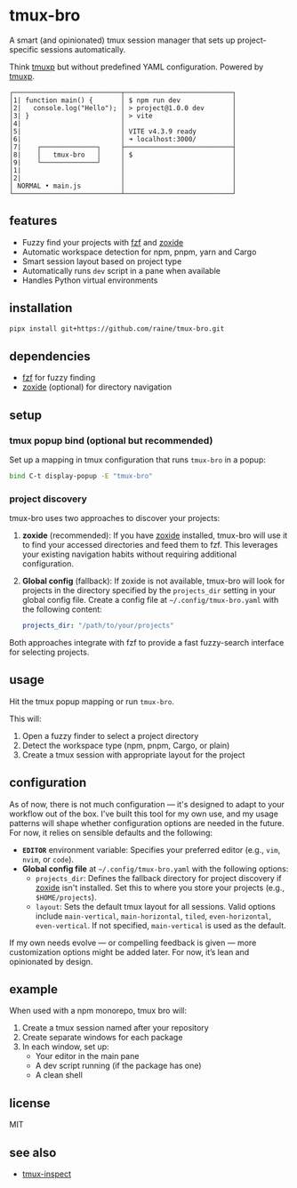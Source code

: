# tmux-bro

A smart (and opinionated) tmux session manager that sets up project-specific sessions automatically.

Think [tmuxp](https://tmuxp.git-pull.com/) but without predefined YAML configuration. Powered by [tmuxp](https://tmuxp.git-pull.com/).

```
┌───────────────────────────┬───────────────────────────┐
│1| function main() {       │ $ npm run dev             │
│2|   console.log("Hello"); │ > project@1.0.0 dev       │
│3| }                       │ > vite                    │
│4|                         │                           │
│5|                         │ VITE v4.3.9 ready         │
│6|                         │ ➜ localhost:3000/         │
│7|    ┌──────────────┐     ├───────────────────────────┤
│8|    │   tmux-bro   │     │ $                         │
│9|    └──────────────┘     │                           │
│1|                         │                           │
│2|                         │                           │
│ NORMAL • main.js          │                           │
└───────────────────────────┴───────────────────────────┘
```

## features

- Fuzzy find your projects with [fzf](https://github.com/junegunn/fzf) and [zoxide](https://github.com/ajeetdsouza/zoxide)
- Automatic workspace detection for npm, pnpm, yarn and Cargo
- Smart session layout based on project type
- Automatically runs `dev` script in a pane when available
- Handles Python virtual environments

## installation

```sh
pipx install git+https://github.com/raine/tmux-bro.git
```

## dependencies

- [fzf](https://github.com/junegunn/fzf) for fuzzy finding
- [zoxide](https://github.com/ajeetdsouza/zoxide) (optional) for directory navigation

## setup

### tmux popup bind (optional but recommended)

Set up a mapping in tmux configuration that runs `tmux-bro` in a popup:

```sh
bind C-t display-popup -E "tmux-bro"
```

### project discovery

tmux-bro uses two approaches to discover your projects:

1. **zoxide** (recommended): If you have
   [zoxide](https://github.com/ajeetdsouza/zoxide) installed, tmux-bro will use
   it to find your accessed directories and feed them to fzf. This leverages
   your existing navigation habits without requiring additional configuration.

2. **Global config** (fallback): If zoxide is not available, tmux-bro
   will look for projects in the directory specified by the
   `projects_dir` setting in your global config file. Create a config file at
   `~/.config/tmux-bro.yaml` with the following content:

   ```yaml
   projects_dir: "/path/to/your/projects"
   ```

Both approaches integrate with fzf to provide a fast fuzzy-search interface for selecting projects.

## usage

Hit the tmux popup mapping or run `tmux-bro`.

This will:

1. Open a fuzzy finder to select a project directory
2. Detect the workspace type (npm, pnpm, Cargo, or plain)
3. Create a tmux session with appropriate layout for the project

## configuration

As of now, there is not much configuration — it's designed to adapt to
your workflow out of the box. I've built this tool for my own use, and my usage
patterns will shape whether configuration options are needed in the future. For
now, it relies on sensible defaults and the following:

- **`EDITOR`** environment variable: Specifies your preferred editor (e.g., `vim`,
  `nvim`, or `code`).
- **Global config file** at `~/.config/tmux-bro.yaml` with the following options:
  - `projects_dir`: Defines the fallback directory for project discovery if
    [zoxide](https://github.com/ajeetdsouza/zoxide) isn't installed.
    Set this to where you store your projects (e.g., `$HOME/projects`).
  - `layout`: Sets the default tmux layout for all sessions. Valid options include
    `main-vertical`, `main-horizontal`, `tiled`, `even-horizontal`, `even-vertical`.
    If not specified, `main-vertical` is used as the default.

If my own needs evolve — or compelling feedback is given — more customization
options might be added later. For now, it’s lean and opinionated by design.

## example

When used with a npm monorepo, tmux bro will:

1. Create a tmux session named after your repository
2. Create separate windows for each package
3. In each window, set up:
   - Your editor in the main pane
   - A dev script running (if the package has one)
   - A clean shell

## license

MIT

## see also

- [tmux-inspect](https://github.com/raine/tmux-inspect)
